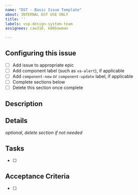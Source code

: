 ```yaml
---
name: "DST - Basic Issue Template"
about: INTERNAL DST USE ONLY
title: ''
labels: vsp-design-system-team
assignees: caw310, k80bowman

---
```

## Configuring this issue
- [ ] Add issue to appropriate epic
- [ ] Add component label (such as `va-alert`), if applicable
- [ ] Add `component-new` or `component-update` label, if applicable
- [ ] Complete sections below
- [ ] Delete this section once complete
## Description


## Details
_optional, delete section if not needed_


## Tasks
- [ ] 


## Acceptance Criteria
- [ ]